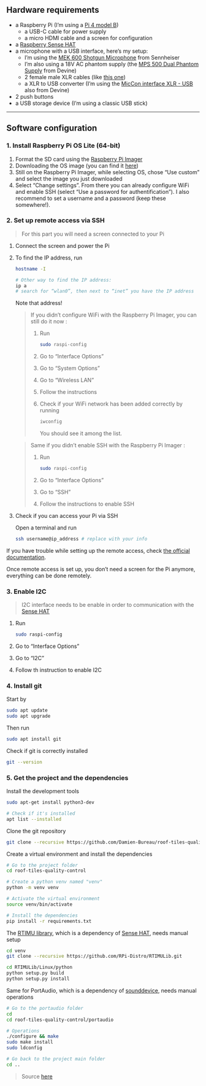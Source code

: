 ## Hardware requirements

- a Raspberry Pi (I’m using a [Pi 4 model B](https://www.raspberrypi.com/products/raspberry-pi-4-model-b/))
    - a USB-C cable for power supply
    - a micro HDMI cable and a screen for configuration
- a [Raspberry Sense HAT](https://www.raspberrypi.com/products/sense-hat/)
- a microphone with a USB interface, here’s my setup:
    - I’m using the [MEK 600 Shotgun Microphone](https://www.sennheiser.com/en-us/catalog/products/microphones/mke-600/mke-600-505453) from Sennheiser
    - I’m also using a 18V AC phantom supply (the [MPS 500 Dual Phantom Supply](https://www.bax-shop.fr/alimentation-fantome/devine-mps-500-alimentation-fantome) from Devine)
    - 2 female male XLR cables (like [this one](https://www.bax-shop.fr/cables-xlr/devine-mic100-1-5-cable-micro-signal-xlr-1-5-metre))
    - a XLR to USB converter (I’m using the [MicCon interface XLR - USB](https://www.bax-shop.fr/carte-son-externe/devine-miccon-interface-xlr-usb) also from Devine)
- 2 push buttons
- a USB storage device (I’m using a classic USB stick)

---

## Software configuration

### 1. Install **Raspberry Pi OS Lite (64-bit)**

1. Format the SD card using the [Raspberry Pi Imager](https://www.raspberrypi.com/software/)
2. Downloading the OS image (you can find it [here](https://www.raspberrypi.com/software/operating-systems/))
3. Still on the Raspberry Pi Imager, while selecting OS, chose “Use custom” and select the image you just downloaded
4. Select “Change settings”. From there you can already configure WiFi and enable SSH (select “Use a password for authentification”). I also recommend to set a username and a password (keep these somewhere!).

### 2. Set up remote access via SSH

> For this part you will need a screen connected to your Pi
> 
1. Connect the screen and power the Pi
2. To find the IP address, run
    
    ```bash
    hostname -I
    
    # Other way to find the IP address:
    ip a 
    # search for “wlan0”, then next to “inet” you have the IP address
    ```
    
    Note that address!
    
    > If you didn’t configure WiFi with the Raspberry Pi Imager, you can still do it now :
    > 
    > 1. Run
    >     
    >     ```bash
    >     sudo raspi-config
    >     ```
    >     
    > 2. Go to “Interface Options”
    > 3. Go to “System Options”
    > 4. Go to “Wireless LAN”
    > 5. Follow the instructions
    > 6. Check if your WiFi network has been added correctly by running
    >     
    >     ```bash
    >     iwconfig
    >     ```
    >     
    >     You should see it among the list.
    >     
    
    > Same if you didn’t enable SSH with the Raspberry Pi Imager :
    > 
    > 1. Run
    >     
    >     ```bash
    >     sudo raspi-config
    >     ```
    >     
    > 2. Go to “Interface Options”
    > 3. Go to “SSH”
    > 4. Follow the instructions to enable SSH
3. Check if you can access your Pi via SSH
    
    Open a terminal and run
    
    ```bash
    ssh username@ip_address # replace with your info
    ```
    

If you have trouble while setting up the remote access, check [the official documentation](https://www.raspberrypi.com/documentation/computers/remote-access.html).

Once remote access is set up, you don’t need a screen for the Pi anymore, everything can be done remotely.

### 3. Enable I2C

> I2C interface needs to be enable in order to communication with the [Sense HAT](https://www.raspberrypi.com/products/sense-hat/)
> 
1. Run
    
    ```bash
    sudo raspi-config
    ```
    
2. Go to “Interface Options”
3. Go to “I2C”
4. Follow th instruction to enable I2C

### 4. Install git

Start by

```bash
sudo apt update
sudo apt upgrade
```

Then run

```bash
sudo apt install git
```

Check if git is correctly installed

```bash
git --version
```

### 5. Get the project and the dependencies

Install the development tools

```bash
sudo apt-get install python3-dev

# Check if it's installed
apt list --installed
```

Clone the git repository

```bash
git clone --recursive https://github.com/Damien-Bureau/roof-tiles-quality-control.git
```

Create a virtual environment and install the dependencies

```bash
# Go to the project folder
cd roof-tiles-quality-control

# Create a python venv named "venv"
python -m venv venv

# Activate the virtual environment
source venv/bin/activate

# Install the dependencies
pip install -r requirements.txt
```

The [RTIMU library](https://github.com/RPi-Distro/RTIMULib), which is a dependency of [Sense HAT](https://sense-hat.readthedocs.io/en/latest/), needs manual setup

```bash
cd venv
git clone --recursive https://github.com/RPi-Distro/RTIMULib.git

cd RTIMULib/Linux/python
python setup.py build
python setup.py install
```

Same for PortAudio, which is a dependency of [sounddevice](https://python-sounddevice.readthedocs.io/en/0.4.6/#), needs manual operations

```bash
# Go to the portaudio folder
cd
cd roof-tiles-quality-control/portaudio

# Operations
./configure && make
sudo make install
sudo ldconfig

# Go back to the project main folder
cd ..

```
> Source [here](https://stackoverflow.com/questions/59006083/how-to-install-portaudio-on-pi-properly)

